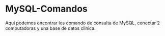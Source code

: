# MySQL-Comandos
Aquí podemos encontrar los comando de consulta de MySQL, conectar 2 computadoras y una base de datos clinica.
